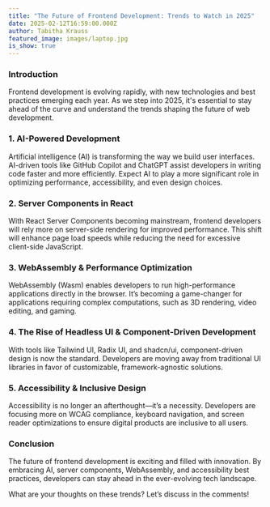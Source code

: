 ```yaml
---
title: "The Future of Frontend Development: Trends to Watch in 2025"
date: 2025-02-12T16:59:00.000Z
author: Tabitha Krauss
featured_image: images/laptop.jpg
is_show: true
---
```


### Introduction

Frontend development is evolving rapidly, with new technologies and best practices emerging each year. As we step into 2025, it's essential to stay ahead of the curve and understand the trends shaping the future of web development.

### 1. **AI-Powered Development**

Artificial intelligence (AI) is transforming the way we build user interfaces. AI-driven tools like GitHub Copilot and ChatGPT assist developers in writing code faster and more efficiently. Expect AI to play a more significant role in optimizing performance, accessibility, and even design choices.

### 2. **Server Components in React**

With React Server Components becoming mainstream, frontend developers will rely more on server-side rendering for improved performance. This shift will enhance page load speeds while reducing the need for excessive client-side JavaScript.

### 3. **WebAssembly & Performance Optimization**

WebAssembly (Wasm) enables developers to run high-performance applications directly in the browser. It’s becoming a game-changer for applications requiring complex computations, such as 3D rendering, video editing, and gaming.

### 4. **The Rise of Headless UI & Component-Driven Development**

With tools like Tailwind UI, Radix UI, and shadcn/ui, component-driven design is now the standard. Developers are moving away from traditional UI libraries in favor of customizable, framework-agnostic solutions.

### 5. **Accessibility & Inclusive Design**

Accessibility is no longer an afterthought—it’s a necessity. Developers are focusing more on WCAG compliance, keyboard navigation, and screen reader optimizations to ensure digital products are inclusive to all users.

### Conclusion

The future of frontend development is exciting and filled with innovation. By embracing AI, server components, WebAssembly, and accessibility best practices, developers can stay ahead in the ever-evolving tech landscape.

What are your thoughts on these trends? Let’s discuss in the comments!
